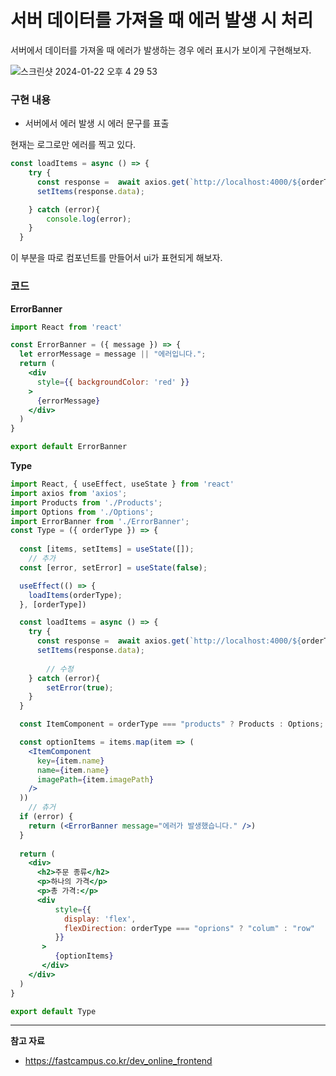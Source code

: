 # 서버 데이터를 가져올 때 에러 발생 시 처리

서버에서 데이터를 가져올 때 에러가 발생하는 경우 에러 표시가 보이게 구현해보자.

![스크린샷 2024-01-22 오후 4 29 53](https://github.com/Heo-y-y/development-blog/assets/112863029/18bfcd5a-91dd-4fe3-a6c1-67d2a1008700)

### 구현 내용

- 서버에서 에러 발생 시 에러 문구를 표출

현재는 로그로만 에러를 찍고 있다.

```jsx
const loadItems = async () => {
    try {
      const response =  await axios.get(`http://localhost:4000/${orderType}`)
      setItems(response.data);

    } catch (error){
        console.log(error);
    }
  }
```

이 부분을 따로 컴포넌트를 만들어서 ui가 표현되게 해보자.

### 코드

**ErrorBanner**

```jsx
import React from 'react'

const ErrorBanner = ({ message }) => {
  let errorMessage = message || "에러입니다.";
  return (
    <div
      style={{ backgroundColor: 'red' }}
    >
      {errorMessage}
    </div>
  )
}

export default ErrorBanner
```

**Type**

```jsx
import React, { useEffect, useState } from 'react'
import axios from 'axios';
import Products from './Products';
import Options from './Options';
import ErrorBanner from './ErrorBanner';
const Type = ({ orderType }) => {
  
  const [items, setItems] = useState([]);
	// 추가
  const [error, setError] = useState(false);

  useEffect(() => {
    loadItems(orderType);
  }, [orderType])

  const loadItems = async () => {
    try {
      const response =  await axios.get(`http://localhost:4000/${orderType}`)
      setItems(response.data);
		
		// 수정
    } catch (error){
        setError(true);
    }
  }

  const ItemComponent = orderType === "products" ? Products : Options;

  const optionItems = items.map(item => (
    <ItemComponent
      key={item.name}
      name={item.name}
      imagePath={item.imagePath}
    />
  ))
	// 츄거
  if (error) {
    return (<ErrorBanner message="에러가 발생했습니다." />)
  }
  
  return (
    <div>
      <h2>주문 종류</h2>
      <p>하나의 가격</p>
      <p>총 가격:</p>
      <div 
          style={{ 
            display: 'flex',
            flexDirection: orderType === "oprions" ? "colum" : "row"
          }}
       >
          {optionItems}
       </div>
    </div>
  )
}

export default Type
```

---

**참고 자료**

- <https://fastcampus.co.kr/dev_online_frontend>
